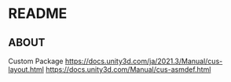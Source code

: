 # README

## ABOUT
Custom Package
https://docs.unity3d.com/ja/2021.3/Manual/cus-layout.html
https://docs.unity3d.com/Manual/cus-asmdef.html